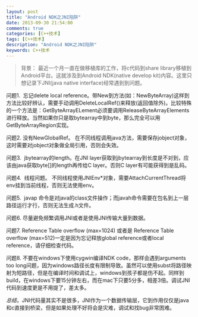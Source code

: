 ```yaml
---
layout: post
title: "Android NDK之JNI陷阱"
date: 2013-09-30 21:54:00
comments: true
categories: [C++技术]
tags: [C++技术]
description: "Android NDK之JNI陷阱"
keywords: C++技术
---
```


> 背景： 最近一个月一直在做移植库的工作，将c代码到share library移植到Android平台。这就涉及到Android NDK(native develop kit)内容。这里只想记录下JNI(java native interface)经常遇到到问题。

  问题1.  忘记delete local reference。带New到方法(如：NewByteArray)这样到方法比较好辨认，需要手动调用DeleteLocalRef()来释放(返回值除外)。比较特殊的一个方法是：GetByteArrayELement必须要调用ReleaseByteArrayElements进行释放。当然如果你只是取bytearray中到byte，那么完全可以用GetByteArrayRegion实现。

  问题2. 没有NewGlobalRef。 在不同线程调用java方法，需要保存jobject对象，这时需要对jobject对象做全局引用，否则会失效。

  问题3.  jbytearray的length。在JNI layer获取到jbytearray到长度是不对到，应该由java获取byte[]的length再传给C layer。否则C layer有可能获得到是乱码。

  问题4.  线程问题。 不同线程使用JNIEnv*对象，需要AttachCurrentThread将env挂到当前线程，否则无法使用env。

  问题5.  javap 命令是对java的class文件操作；而javah命令需要在包名到上一层路径运行才行，否则无法生成.h文件。

  问题6. 尽量避免频繁调用JNI或者是使用JNI传输大量到数据。

  问题7. Reference Table overflow (max=1024) 或者是 Reference Table overflow (max=512)一定是因为忘记释放global reference或者local reference，请仔细检查代码。

  问题8. 不要在windows下使用cygwin编译NDK code，那样会遇到arguments too long问题，因为windows路径长度有限制导致。虽然可以使用subst将路径映射为短路径，但是在编译时间和调试上，windows到孩子都是伤不起。同样到build，在windows下要15分钟左右，而在mac下只要5分多，相差3倍。调试JNI 代码到速度更是不用提了，差太多。

  *总结*，JNI代码量其实不是很多，JNI作为一个数据传输层，它到作用仅仅是java和c直接到桥梁，但是如果处理不好将会是灾难，调试和找bug非常困难。
